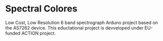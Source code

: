 # Spectral Colores

Low Cost, Low Resolution 6 band spectrograph Arduno project based on the AS7262 device. This eductational project is devveloped under EU-funded ACTION project.

